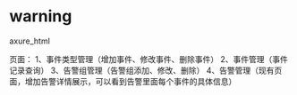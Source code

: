 # warning
axure_html



页面：
1、事件类型管理（增加事件、修改事件、删除事件）
2、事件管理（事件记录查询）
3、告警组管理（告警组添加、修改、删除）
4、告警管理（现有页面，增加告警详情展示，可以看到告警里面每个事件的具体信息）